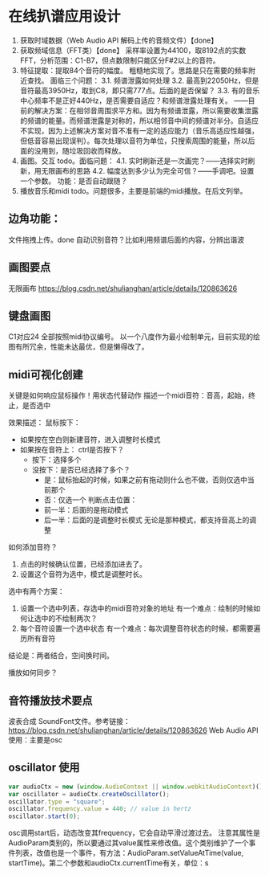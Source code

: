# 在线扒谱应用设计
1. 获取时域数据（Web Audio API 解码上传的音频文件）【done】
2. 获取频域信息（FFT类）【done】
采样率设置为44100，取8192点的实数FFT，分析范围：C1-B7，但点数限制只能区分F#2以上的音符。
3. 特征提取：提取84个音符的幅度。
粗糙地实现了。思路是只在需要的频率附近查找。
面临三个问题：
3.1. 频谱泄露如何处理
3.2. 最高到22050Hz，但是音符最高3950Hz，取到C8，即只需777点。后面的是否保留？
3.3. 有的音乐中心频率不是正好440Hz，是否需要自适应？和频谱泄露处理有关。
——目前的解决方案：在相邻音周围求平方和。因为有频谱泄露，所以需要收集泄露的频谱的能量。而频谱泄露是对称的，所以相邻音中间的频谱对半分。自适应不实现，因为上述解决方案对音不准有一定的适应能力（音乐高适应性越强，但低音容易出现误判）。每次处理以音符为单位，只搜索周围的能量，所以后面的没用到，随垃圾回收而释放。
4. 画图。交互
todo。面临问题：
4.1. 实时刷新还是一次画完？——选择实时刷新，用无限画布的思路
4.2. 幅度达到多少认为完全可信？——手调吧。设置一个参数。
功能：是否自动跟随？
5. 播放音乐和midi
todo。问题很多，主要是前端的midi播放。在后文列举。

## 边角功能：
文件拖拽上传。done
自动识别音符？比如利用频谱后面的内容，分辨出谐波

## 画图要点
无限画布 https://blog.csdn.net/shulianghan/article/details/120863626

## 键盘画图
C1对应24 全部按照midi协议编号。
以一个八度作为最小绘制单元，目前实现的绘图有所冗余，性能未达最优，但是懒得改了。

## midi可视化创建
关键是如何响应鼠标操作！用状态代替动作
描述一个midi音符：音高，起始，终止，是否选中

效果描述：
鼠标按下：
- 如果按在空白则新建音符，进入调整时长模式
- 如果按在音符上：
    ctrl是否按下？
    - 按下：选择多个
    - 没按下：是否已经选择了多个？
        - 是：鼠标抬起的时候，如果之前有拖动则什么也不做，否则仅选中当前那个
        - 否：仅选一个
        判断点击位置：
        - 前一半：后面的是拖动模式
        - 后一半：后面的是调整时长模式
        无论是那种模式，都支持音高上的调整

如何添加音符？
1. 点击的时候确认位置，已经添加进去了。
2. 设置这个音符为选中，模式是调整时长。

选中有两个方案：
1. 设置一个选中列表，存选中的midi音符对象的地址
有一个难点：绘制的时候如何让选中的不绘制两次？
2. 每个音符设置一个选中状态
有一个难点：每次调整音符状态的时候，都需要遍历所有音符

结论是：两者结合，空间换时间。

播放如何同步？

## 音符播放技术要点
波表合成
SoundFont文件。参考链接：https://blog.csdn.net/shulianghan/article/details/120863626
Web Audio API使用：主要是osc

## oscillator 使用
```js
var audioCtx = new (window.AudioContext || window.webkitAudioContext)();
var oscillator = audioCtx.createOscillator();
oscillator.type = "square";
oscillator.frequency.value = 440; // value in hertz
oscillator.start(0);
```
osc调用start后，动态改变其frequency，它会自动平滑过渡过去。
注意其属性是AudioParam类别的，所以要通过其value属性来修改值。这个类别维护了一个事件列表，改值也是一个事件，有方法：AudioParam.setValueAtTime(value, startTime)。第二个参数和audioCtx.currentTime有关，单位：s